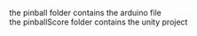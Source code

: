 the pinball folder contains the arduino file <br/>
the pinballScore folder contains the unity project